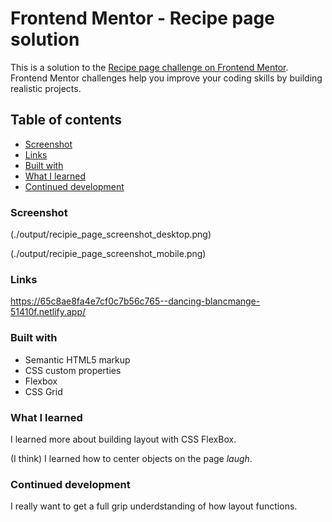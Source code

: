 # Frontend Mentor - Recipe page solution

This is a solution to the [Recipe page challenge on Frontend Mentor](https://www.frontendmentor.io/challenges/recipe-page-KiTsR8QQKm). Frontend Mentor challenges help you improve your coding skills by building realistic projects.

## Table of contents

- [Screenshot](#screenshot)
- [Links](#links)
- [Built with](#built-with)
- [What I learned](#what-i-learned)
- [Continued development](#continued-development)

### Screenshot

(./output/recipie_page_screenshot_desktop.png)

(./output/recipie_page_screenshot_mobile.png)

### Links

https://65c8ae8fa4e7cf0c7b56c765--dancing-blancmange-51410f.netlify.app/

### Built with

- Semantic HTML5 markup
- CSS custom properties
- Flexbox
- CSS Grid

### What I learned

I learned more about building layout with CSS FlexBox.

(I think) I learned how to center objects on the page _laugh_.

### Continued development

I really want to get a full grip underdstanding of how layout functions.
